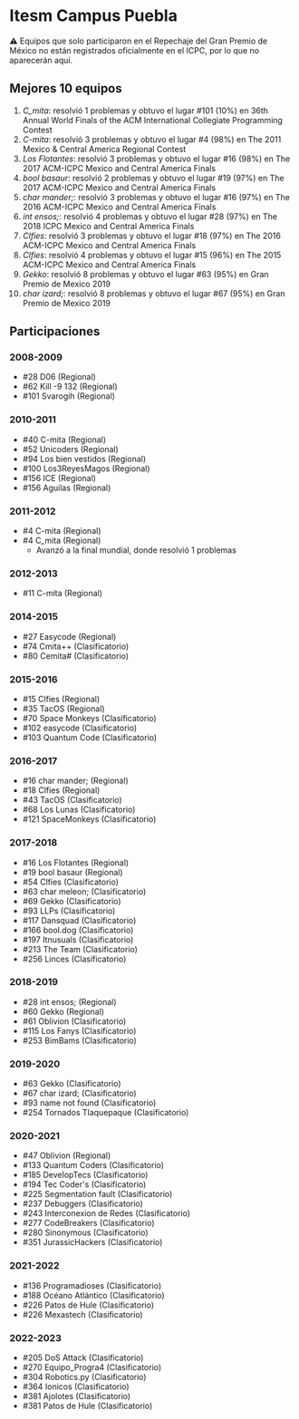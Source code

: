# Itesm Campus Puebla

:warning: Equipos que solo participaron en el Repechaje del Gran Premio de México no están registrados oficialmente en el ICPC, por lo que no aparecerán aquí.

## Mejores 10 equipos

1. _C_mita_: resolvió 1 problemas y obtuvo el lugar #101 (10%) en 36th Annual World Finals of the ACM International Collegiate Programming Contest
1. _C-mita_: resolvió 3 problemas y obtuvo el lugar #4 (98%) en The 2011 Mexico & Central America Regional Contest
1. _Los Flotantes_: resolvió 3 problemas y obtuvo el lugar #16 (98%) en The 2017 ACM-ICPC Mexico and Central America Finals
1. _bool basaur_: resolvió 2 problemas y obtuvo el lugar #19 (97%) en The 2017 ACM-ICPC Mexico and Central America Finals
1. _char mander;_: resolvió 3 problemas y obtuvo el lugar #16 (97%) en The 2016 ACM-ICPC Mexico and Central America Finals
1. _int ensos;_: resolvió 4 problemas y obtuvo el lugar #28 (97%) en The 2018 ICPC Mexico and Central America Finals
1. _Clfies_: resolvió 3 problemas y obtuvo el lugar #18 (97%) en The 2016 ACM-ICPC Mexico and Central America Finals
1. _Clfies_: resolvió 4 problemas y obtuvo el lugar #15 (96%) en The 2015 ACM-ICPC Mexico and Central America Finals
1. _Gekko_: resolvió 8 problemas y obtuvo el lugar #63 (95%) en Gran Premio de Mexico 2019
1. _char izard;_: resolvió 8 problemas y obtuvo el lugar #67 (95%) en Gran Premio de Mexico 2019

## Participaciones

### 2008-2009

- #28 D06 (Regional)
- #62 Kill -9 132 (Regional)
- #101 Svarogih (Regional)

### 2010-2011

- #40 C-mita (Regional)
- #52 Unicoders (Regional)
- #94 Los bien vestidos (Regional)
- #100 Los3ReyesMagos (Regional)
- #156 ICE (Regional)
- #156 Aguilas (Regional)

### 2011-2012

- #4 C-mita (Regional)
- #4 C_mita (Regional)
  - Avanzó a la final mundial, donde resolvió 1 problemas

### 2012-2013

- #11 C-mita (Regional)

### 2014-2015

- #27 Easycode (Regional)
- #74 Cmita++ (Clasificatorio)
- #80 Cemita# (Clasificatorio)

### 2015-2016

- #15 Clfies (Regional)
- #35 TacOS (Regional)
- #70 Space Monkeys (Clasificatorio)
- #102 easycode (Clasificatorio)
- #103 Quantum Code (Clasificatorio)

### 2016-2017

- #16 char mander; (Regional)
- #18 Clfies (Regional)
- #43 TacOS (Clasificatorio)
- #68 Los Lunas (Clasificatorio)
- #121 SpaceMonkeys (Clasificatorio)

### 2017-2018

- #16 Los Flotantes (Regional)
- #19 bool basaur (Regional)
- #54 Clfies (Clasificatorio)
- #63 char meleon; (Clasificatorio)
- #69 Gekko (Clasificatorio)
- #93 LLPs (Clasificatorio)
- #117 Dansquad (Clasificatorio)
- #166 bool.dog (Clasificatorio)
- #197 Itnusuals (Clasificatorio)
- #213 The Team (Clasificatorio)
- #256 Linces (Clasificatorio)

### 2018-2019

- #28 int ensos; (Regional)
- #60 Gekko (Regional)
- #61 Oblivion (Clasificatorio)
- #115 Los Fanys (Clasificatorio)
- #253 BimBams (Clasificatorio)

### 2019-2020

- #63 Gekko (Clasificatorio)
- #67 char izard; (Clasificatorio)
- #93 name not found (Clasificatorio)
- #254 Tornados Tlaquepaque (Clasificatorio)

### 2020-2021

- #47 Oblivion (Regional)
- #133 Quantum Coders (Clasificatorio)
- #185 DevelopTecs (Clasificatorio)
- #194 Tec Coder's (Clasificatorio)
- #225 Segmentation fault (Clasificatorio)
- #237 Debuggers (Clasificatorio)
- #243 Interconexion de Redes (Clasificatorio)
- #277 CodeBreakers (Clasificatorio)
- #280 Sinonymous (Clasificatorio)
- #351 JurassicHackers (Clasificatorio)

### 2021-2022

- #136 Programadioses (Clasificatorio)
- #188 Océano Atlántico (Clasificatorio)
- #226 Patos de Hule (Clasificatorio)
- #226 Mexastech (Clasificatorio)

### 2022-2023

- #205 DoS Attack (Clasificatorio)
- #270 Equipo_Progra4 (Clasificatorio)
- #304 Robotics.py (Clasificatorio)
- #364 Ionicos (Clasificatorio)
- #381 Ajolotes (Clasificatorio)
- #381 Patos de Hule (Clasificatorio)



